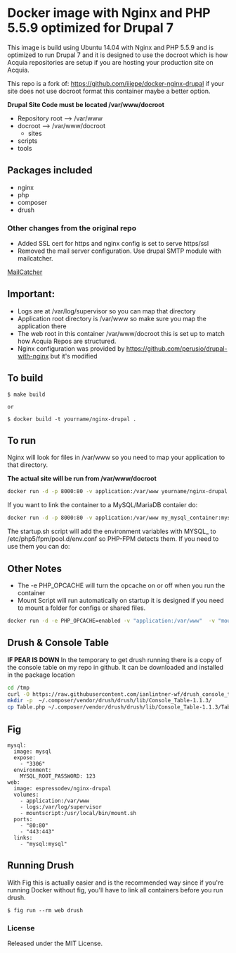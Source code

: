 # Docker image with Nginx and PHP 5.5.9 optimized for Drupal 7
This image is build using Ubuntu 14.04 with Nginx and PHP 5.5.9 and is optimized to run Drupal 7 and it is 
designed to use the docroot which is how Acquia repositories are setup if you are hosting your production site
on Acquia.

This repo is a fork of: https://github.com/iiiepe/docker-nginx-drupal if your site does not use docroot format
this container maybe a better option.


**Drupal Site Code must be located /var/www/docroot**

- Repository root --> /var/www
 - docroot --> /var/www/docroot
   - sites
 - scripts
 - tools
 
## Packages included
- nginx
- php
- composer
- drush

### Other changes from the original repo
* Added SSL cert for https and nginx config is set to serve https/ssl
* Removed the mail server configuration. Use drupal SMTP module with mailcatcher.

[MailCatcher](https://hub.docker.com/r/zolweb/docker-mailcatcher/~/dockerfile/)

## Important:

- Logs are at /var/log/supervisor so you can map that directory
- Application root directory is /var/www so make sure you map the application there
- The web root in this container /var/www/docroot this is set up to match how Acquia Repos are structured.
- Nginx configuration was provided by https://github.com/perusio/drupal-with-nginx but it's modified

## To build

    $ make build

    or

    $ docker build -t yourname/nginx-drupal .


## To run
Nginx will look for files in /var/www so you need to map your application to that directory.

**The actual site will be run from /var/www/docroot** 

```bash
docker run -d -p 8000:80 -v application:/var/www yourname/nginx-drupal
```

If you want to link the container to a MySQL/MariaDB contaier do:

```bash
docker run -d -p 8000:80 -v application:/var/www my_mysql_container:mysql yourname/nginx-drupal
```

The startup.sh script will add the environment variables with MYSQL_ to /etc/php5/fpm/pool.d/env.conf so PHP-FPM detects them. If you need to use them you can do:
<?php getenv("SOME_ENV_VARIABLE_THAT_HAS_MYSQL_IN_THE_NAME"); ?>

## Other Notes
- The -e PHP_OPCACHE will turn the opcache on or off when you run the container
- Mount Script will run automatically on startup it is designed if you need to mount a folder for configs or shared files.

```bash
docker run -d -e PHP_OPCACHE=enabled -v "application:/var/www"  -v "mountscript.sh:/usr/local/bin/mount.sh"  espressodev/nginx-drupal:latest
```

## Drush & Console Table 
**IF PEAR IS DOWN**
In the temporary to get drush running there is a copy of the console table on my repo in github. It can be downloaded and installed in the package location

```bash
cd /tmp
curl -O https://raw.githubusercontent.com/ianlintner-wf/drush_console_table/master/Table.php
mkdir -p  ~/.composer/vendor/drush/drush/lib/Console_Table-1.1.3/
cp Table.php ~/.composer/vendor/drush/drush/lib/Console_Table-1.1.3/Table.php
```

## Fig

    mysql:
      image: mysql
      expose:
        - "3306"
      environment:
        MYSQL_ROOT_PASSWORD: 123
    web:
      image: espressodev/nginx-drupal
      volumes:
        - application:/var/www
        - logs:/var/log/supervisor
        - mountscript:/usr/local/bin/mount.sh
      ports:
        - "80:80"
        - "443:443"
      links:
        - "mysql:mysql"

## Running Drush
With Fig this is actually easier and is the recommended way since if you're running Docker without fig, you'll have to link all containers before you run drush.

    $ fig run --rm web drush

### License
Released under the MIT License.
